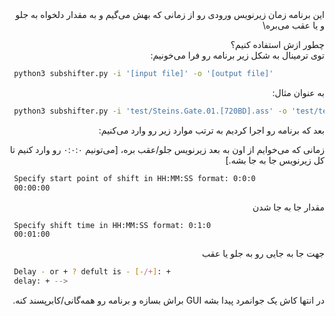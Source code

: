 <div dir="rtl" alighn="right">
این برنامه زمان زیرنویس ورودی رو از زمانی که بهش می‌گیم و به مقدار دلخواه به جلو و یا عقب می‌بره\

چطور ازش استفاده کنیم؟\
توی ترمینال به شکل زیر برنامه رو فرا می‌خونیم:
 </div>

```sh
 python3 subshifter.py -i '[input file]' -o '[output file]'

```
<div dir="rtl" alighn="right">
به عنوان مثال:
 </div>

```sh
 python3 subshifter.py -i 'test/Steins.Gate.01.[720BD].ass' -o 'test/test.ass'

```




<div dir="rtl" alighn="right">


بعد که برنامه رو اجرا کردیم به ترتب موارد زیر رو وارد می‌کنیم:

زمانی که می‌خوایم از اون به بعد زیرنویس جلو/عقب بره، [می‌تونیم ۰:۰:۰ رو وارد کنیم تا کل زیرنویس جا به جا بشه.]
 </div>

```sh
 Specify start point of shift in HH:MM:SS format: 0:0:0
 00:00:00
```

<div dir="rtl" alighn="right">
مقدار جا به جا شدن
 </div>

```sh
 Specify shift time in HH:MM:SS format: 0:1:0
 00:01:00
```
<div dir="rtl" alighn="right">
جهت جا به جایی رو به جلو یا عقب
 </div>

```sh
 Delay - or + ? defult is - [-/+]: +
 delay: + -->
```
<div dir="rtl" alighn="right">
در انتها کاش یک جوانمرد پیدا بشه GUI براش بسازه و برنامه رو همه‌گانی/کابرپسند کنه.
 </div>
